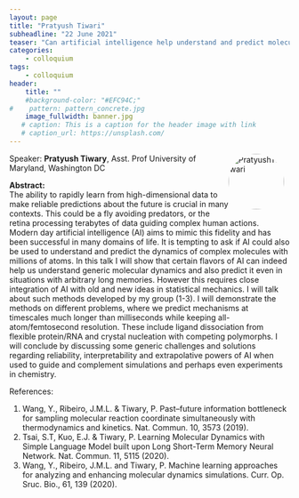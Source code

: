 ```yaml
---
layout: page
title: "Pratyush Tiwari"
subheadline: "22 June 2021"
teaser: "Can artificial intelligence help understand and predict molecular dynamics?"
categories:
    - colloquium
tags:
    - colloquium
header:
    title: ""
    #background-color: "#EFC94C;"
#    pattern: pattern_concrete.jpg
    image_fullwidth: banner.jpg
   # caption: This is a caption for the header image with link
   # caption_url: https://unsplash.com/
---
```


 <img src="../people/PratyushTiwari.png"
     alt="PratyushTiwari"
     width="100"
     style="float: right; margin-right: 10px; border-radius:50%;" />


Speaker: **Pratyush Tiwary**, Asst. Prof University of Maryland, Washington DC

**Abstract:** <br/>
The ability to rapidly learn from high-dimensional data to make reliable predictions about the future is crucial in many contexts. This could be a fly avoiding predators, or the retina processing terabytes of data guiding complex human actions. Modern day artificial intelligence (AI) aims to mimic this fidelity and has been successful in many domains of life. It is tempting to ask if AI could also be used to understand and predict the dynamics of complex molecules with millions of atoms. In this talk I will show that certain flavors of AI can indeed help us understand generic molecular dynamics and also predict it even in situations with arbitrary long memories. However this requires close integration of AI with old and new ideas in statistical mechanics. I will talk about such methods developed by my group (1-3). I will demonstrate the methods on different problems, where we predict mechanisms at timescales much longer than milliseconds while keeping all-atom/femtosecond resolution. These include ligand dissociation from flexible protein/RNA and crystal nucleation with competing polymorphs. I will conclude by discussing some generic challenges and  solutions regarding reliability, interpretability and extrapolative powers of AI when used to guide and complement simulations and perhaps even experiments in chemistry.

References:
1. Wang, Y., Ribeiro, J.M.L. & Tiwary, P. Past–future information bottleneck for sampling molecular reaction coordinate simultaneously with thermodynamics and kinetics. Nat. Commun. 10, 3573 (2019).
2. Tsai, S.T, Kuo, E.J. & Tiwary, P.  Learning Molecular Dynamics with Simple Language Model built upon Long Short-Term Memory Neural Network. Nat. Commun. 11, 5115 (2020).
3. Wang, Y., Ribeiro, J.M.L. and Tiwary, P. Machine learning approaches for analyzing and enhancing molecular dynamics simulations. Curr. Op. Sruc. Bio., 61, 139 (2020).

<!----
<a class="radius button small" href="https://drive.google.com/file/d/1nOuQ4naUpI4C0ee85xJQ_WAe_qk1MDhk/view?usp=sharing">Watch Back ›</a>

--->

[1]: https://bereau.group/
[2]: /blog/
[9]: /contact/
[3]:https://github.com/undark-lab/swyft
[4]:https://arxiv.org/abs/2011.13951
[5]:http://www.mathben.com/
[6]:https://pubs.acs.org/doi/10.1021/acs.jctc.0c00981
[7]:https://github.com/Ensing-Laboratory/FABULOUS

